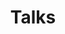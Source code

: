 ---
layout: post-index 
permalink: /talks/index.html
title: "Talks"
name: talks
tags: [talks, programming, agile]
---